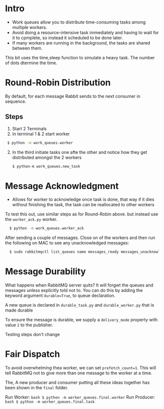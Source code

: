 # Intro
- Work queues allow you to distribute time-consuming tasks among multiple workers.
- Avoid doing a resource-intensive task immediately and having to wait for it to cpmplete, so instead it scheduled to be done later.
- If many workers are running in the background, the tasks are shared between them.

This bit uses the time,sleep function to simulate a heavy task. The number of dots dtermine the time.


# Round-Robin Distribution

By default, for each message Rabbit sends to the next consumer in sequence.
 ## Steps

 1. Start 2 Terminals
 2. In terminal 1 & 2 start worker
 ```bash
  $ python -m work_queues.worker
 ```
 2. In the third initiate tasks one afte the other and notice how they get distributed amongst the 2 workers
    ```bash
    $ python-m work_queues.new_task
    ```

# Message Acknowledgment
-  Allows for worker to acknowledge once task is done, that way if it dies without finishing the task, the task can be reallocated to other workers

To test this out, use similar steps as for Round-Robin above. but instead use the `worker_ack.py` worker.
```bash
  $ python -m work_queues.worker_ack
```
After sending a couple of messages. Close on of the workers and then run the following on MAC to see any unacknowledged messages:
```bash
  $ sudo rabbitmqctl list_queues name messages_ready messages_unacknowledged
```

# Message Durability

What happens when RabbitMQ server quits? It will forgwt the queues and messages unless explicitly told not to.
You can do this by adding the keyword argument `durable=True`, to queue declaration.

A new queue is declared in  `durable_task.py` and `durable_worker.py` that is made durable

To ensure the message is durable, we supply a `delivery_mode` property with value `2` to the publisher.

Testing steps don't change

# Fair Dispatch

To avoid overwhelming thea worker, we can set `prefetch_count=1`. This will tell RabbitMQ not to give more than one message to the worker at a time.

The, A new producer and consumer putting all these ideas together has been shown in the `final` folder.

Run Worker: ```bash $ python -m worker_queues.final.worker```
Run Producer: ```bash $ python -m worker_queues.final.task ```